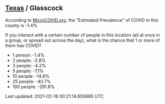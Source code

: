 
## [Texas](/united-states/texas) / Glasscock

According to [MicroCOVID.org](http://microcovid.org),
the "Estimated Prevalence" of COVID in this county is -1.4%

If you interact with a certain number of people in this location
(all at once in a group, or spread out across the day), what is the chance that
1 or more of them has COVID?

- 1 person: -1.4%
- 2 people: -2.8%
- 3 people: -4.2%
- 5 people: -7.1%
- 10 people: -14.6%
- 25 people: -40.7%
- 100 people: -291.8%

Last updated: 2021-02-16 00:21:14.850685 UTC
